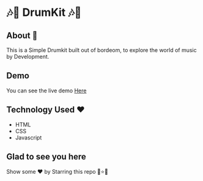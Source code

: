 # :notes::musical_note: DrumKit :notes::musical_note:

## About :purple_heart:

This is a Simple Drumkit built out of bordeom, to explore the world of music by Development.

##  Demo
You can see the live demo [Here](https://jyotika999.github.io/DrumKit/)

## Technology Used :heart:

* HTML
* CSS
* Javascript

## Glad to see you here 
Show some :heart: by Starring this repo :star2::star::star2:
